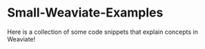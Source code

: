 # Small-Weaviate-Examples

Here is a collection of some code snippets that explain concepts in Weaviate!

